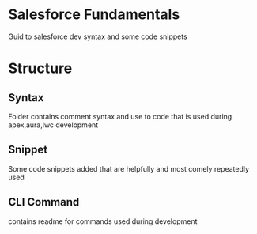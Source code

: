 # Salesforce Fundamentals 
Guid to salesforce dev syntax and some code snippets


# Structure

## Syntax
Folder contains comment syntax and use to code that is used during apex,aura,lwc development

## Snippet
Some code snippets added that are helpfully and most comely repeatedly used 

## CLI Command
contains readme for commands used during development